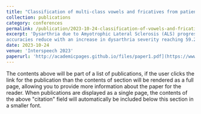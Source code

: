 ```yaml
---
title: "Classification of multi-class vowels and fricatives from patients having Amyotrophic Lateral Sclerosis with varied levels of dysarthria severity"
collection: publications
category: conferences
permalink: /publication/2023-10-24-classification-of-vowels-and-fricatives-als
excerpt: 'Dysarthria due to Amyotrophic Lateral Sclerosis (ALS) progressively distorts the acoustic space affecting the discriminability of different vowels and fricatives. However, the extent to which this happens with increasing severity is not thoroughly investigated. In this work, we perform automatic 4-class vowel (/a/, /i/, /o/, /u/) and 3-class fricative (/s/, /sh/, /f/) classification at varied severity levels and compare the performances with those from manual classification (through listening tests). Experiments with speech data from 119 ALS and 40 healthy subjects suggest that the manual and automatic classification
accuracies reduce with an increase in dysarthria severity reaching 59.22% and 61.67% for vowels and 41.78% and 38.00% for fricatives, respectively, at the most severe cases. While manual classification is better than automatic one for all severity levels except the highest severity case for vowels, the difference between the two gradually reduces with an increase in severity'
date: 2023-10-24
venue: 'Interspeech 2023'
paperurl: 'http://academicpages.github.io/files/paper1.pdf](https://www.isca-archive.org/interspeech_2023/venkatathirumalakumar23_interspeech.pdf'
---
```

The contents above will be part of a list of publications, if the user clicks the link for the publication than the contents of section will be rendered as a full page, allowing you to provide more information about the paper for the reader. When publications are displayed as a single page, the contents of the above "citation" field will automatically be included below this section in a smaller font.
